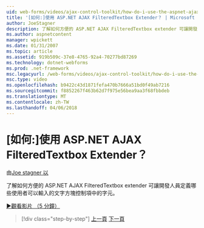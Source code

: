 ```yaml
---
uid: web-forms/videos/ajax-control-toolkit/how-do-i-use-the-aspnet-ajax-filteredtextbox-extender
title: '[如何:]使用 ASP.NET AJAX FilteredTextbox Extender？ | Microsoft Docs'
author: JoeStagner
description: 了解如何方便的 ASP.NET AJAX FilteredTextbox extender 可讓開發人員定義哪些使用者可以輸入的文字方塊控制項中的字元。
ms.author: aspnetcontent
manager: wpickett
ms.date: 01/31/2007
ms.topic: article
ms.assetid: 919b509c-37e8-4765-92a4-70277bd87269
ms.technology: dotnet-webforms
ms.prod: .net-framework
msc.legacyurl: /web-forms/videos/ajax-control-toolkit/how-do-i-use-the-aspnet-ajax-filteredtextbox-extender
msc.type: video
ms.openlocfilehash: b9422c43d1871fefa470b7666a51bd0f49ab7216
ms.sourcegitcommit: f8852267f463b62d7f975e56bea9aa3f68fbbdeb
ms.translationtype: MT
ms.contentlocale: zh-TW
ms.lasthandoff: 04/06/2018
---
```

<a name="how-do-i-use-the-aspnet-ajax-filteredtextbox-extender"></a>[如何:]使用 ASP.NET AJAX FilteredTextbox Extender？
====================
由[Joe stagner 以](https://github.com/JoeStagner)

了解如何方便的 ASP.NET AJAX FilteredTextbox extender 可讓開發人員定義哪些使用者可以輸入的文字方塊控制項中的字元。

[&#9654;觀看影片 （5 分鐘）](https://channel9.msdn.com/Blogs/ASP-NET-Site-Videos/how-do-i-use-the-aspnet-ajax-filteredtextbox-extender)

> [!div class="step-by-step"]
> [上一頁](how-do-i-use-the-aspnet-ajax-dynamicpopulate-extender.md)
> [下一頁](how-do-i-use-the-aspnet-ajax-hovermenu-extender.md)
